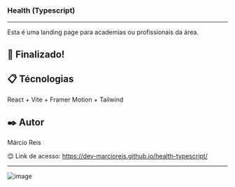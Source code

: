 ### Health (Typescript)

---

Esta é uma landing page para academias ou profissionais da área.

## 🚀 Finalizado!

## 📋 Técnologias
React + Vite + Framer Motion + Tailwind

## ✒️ Autor
Márcio Reis

😊 Link de acesso: https://dev-marcioreis.github.io/health-typescript/

---
![image](https://user-images.githubusercontent.com/122680054/219117752-daf91a28-cacb-46b6-a3a5-d781df14b977.png)


